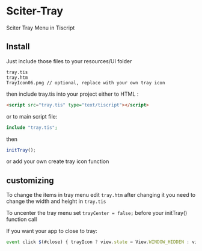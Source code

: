 # Sciter-Tray
Sciter Tray Menu in Tiscript


## Install
Just include those files to your resources/UI folder
```
tray.tis
tray.htm
TrayIcon06.png // optional, replace with your own tray icon
```
then include tray.tis into your project either
to HTML :
```html
<script src="tray.tis" type="text/tiscript"></script>
```
or to main script file:
```php
include "tray.tis";
```
then
```js
initTray();
```
or add your own create tray icon function


## customizing

To change the items in tray menu edit `tray.htm`
after changing it you need to change the width and height in `tray.tis`

To uncenter the tray menu set `trayCenter = false;`
before your initTray() function call

If you want your app to close to tray:
```js
event click $(#close) { trayIcon ? view.state = View.WINDOW_HIDDEN : view.close(); }
```
